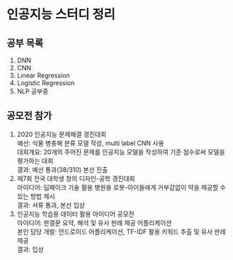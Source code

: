 # 인공지능 스터디 정리

## 공부 목록
1) DNN
2) CNN
3) Linear Regression
4) Logistic Regression
5) NLP 공부중

## 공모전 참가
1) 2020 인공지능 문제해결 경진대회<br>
   예선: 식물 병충해 분류 모델 작성, multi label CNN 사용<br>
   대회개요: 20개의 주어진 문제를 인공지능 모델을 작성하여 기준 점수로써 모델을 평가하는 대회<br>
   결과: 예선 통과(38/310) 본선 진출
2) 제7회 전국 대학생 창의 디자인-공학 경진대회<br>
   아이디어: 딥페이크 기술 활용 병원용 로봇-아이들에게 거부감없이 약을 제공할 수 있는 방법 제시<br>
   결과: 서류 통과, 본선 입상
3) 인공지능 학습용 데이터 활용 아이디어 공모전<br>
   아이디어: 판결문 요약, 해석 및 유사 판례 제공 어플리케이션<br>
   본인 담당 개발: 안드로이드 어플리케이션, TF-IDF 활용 키워드 추출 및 유사 판례 제공<br>
   결과: 입상
